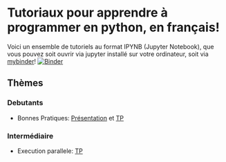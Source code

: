 # Tutoriaux pour apprendre à programmer en python, en français!

Voici un ensemble de tutoriels au format IPYNB (Jupyter Notebook), que vous pouvez soit ouvrir via jupyter installé sur votre ordinateur, soit via [mybinder](https://mybinder.org)! [![Binder](https://mybinder.org/badge.svg)](https://mybinder.org/v2/gh/RouquinBlanc/tuto_python/master)

## Thèmes

### Debutants

- Bonnes Pratiques: [Présentation](https://github.com/RouquinBlanc/tuto_python/blob/master/Bonnes%20Pratiques/Bonnes%20pratiques%20de%20la%20programmation.pdf) et [TP](https://mybinder.org/v2/gh/RouquinBlanc/tuto_python/master?filepath=Bonnes%20Pratiques%2F01%20-%20Ecrire%20du%20code%20propre.ipynb)

### Intermédiaire

- Execution parallele: [TP](https://mybinder.org/v2/gh/RouquinBlanc/tuto_python/master?filepath=parallelisme%2F01-Calcul-Reparti.ipynb)
